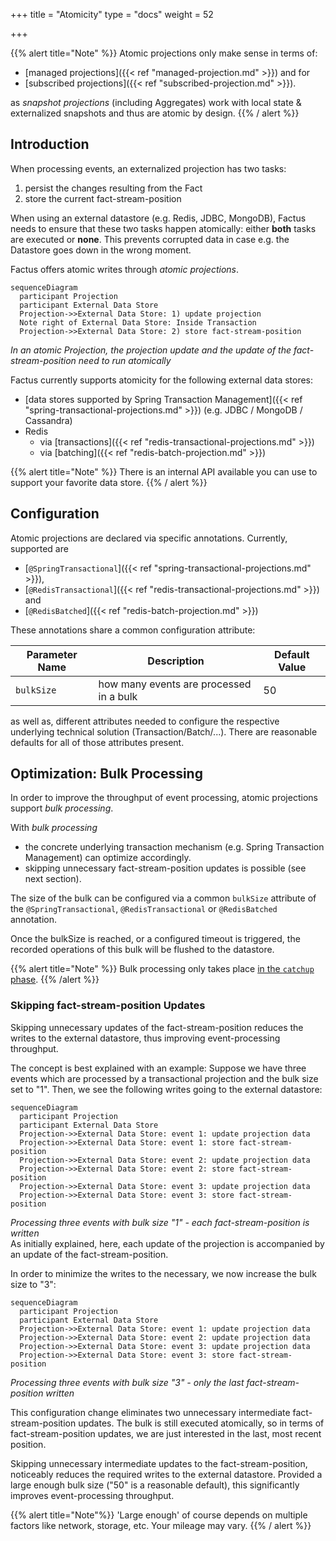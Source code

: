 +++
title = "Atomicity"
type = "docs"
weight = 52

+++

{{% alert title="Note" %}}
Atomic projections only make sense in terms of:

- [managed projections]({{< ref "managed-projection.md" >}}) and for
- [subscribed projections]({{< ref "subscribed-projection.md" >}}).

as _snapshot projections_ (including Aggregates) work with local state & externalized snapshots and thus are atomic by design.
{{% / alert %}}

## Introduction

When processing events, an externalized projection has two tasks:

1. persist the changes resulting from the Fact
2. store the current fact-stream-position

When using an external datastore (e.g. Redis, JDBC, MongoDB), Factus needs to ensure that these two tasks happen atomically: either **both**
tasks are executed or **none**. This prevents corrupted data in case e.g. the Datastore goes down in the wrong moment.

Factus offers atomic writes through _atomic projections_.

```mermaid
sequenceDiagram
  participant Projection
  participant External Data Store
  Projection->>External Data Store: 1) update projection
  Note right of External Data Store: Inside Transaction
  Projection->>External Data Store: 2) store fact-stream-position
```

_In an atomic Projection, the projection update and the update of the fact-stream-position need to run atomically_

Factus currently supports atomicity for the following external data stores:

- [data stores supported by Spring Transaction Management]({{< ref "spring-transactional-projections.md" >}}) (e.g. JDBC / MongoDB / Cassandra)
- Redis
  - via [transactions]({{< ref "redis-transactional-projections.md" >}})
  - via [batching]({{< ref "redis-batch-projection.md" >}})

{{% alert title="Note" %}} There is an internal API available you can use to support your favorite data store. {{% / alert %}}

## Configuration

Atomic projections are declared via specific annotations. Currently, supported are

- [`@SpringTransactional`]({{< ref "spring-transactional-projections.md" >}}),
- [`@RedisTransactional`]({{< ref "redis-transactional-projections.md" >}}) and
- [`@RedisBatched`]({{< ref "redis-batch-projection.md" >}})

These annotations share a common configuration attribute:

| Parameter Name | Description                             | Default Value |
| -------------- | --------------------------------------- | ------------- |
| `bulkSize`     | how many events are processed in a bulk | 50            |

as well as, different attributes needed to configure the respective underlying technical solution (Transaction/Batch/...).
There are reasonable defaults for all of those attributes present.

## Optimization: Bulk Processing

In order to improve the throughput of event processing, atomic projections support _bulk processing_.

With _bulk processing_

- the concrete underlying transaction mechanism (e.g. Spring Transaction Management) can optimize accordingly.
- skipping unnecessary fact-stream-position updates is possible (see next section).

The size of the bulk can be configured via a common `bulkSize` attribute of
the `@SpringTransactional`, `@RedisTransactional` or `@RedisBatched` annotation.

Once the bulkSize is reached, or a configured timeout is triggered, the recorded operations of this bulk will be flushed to the datastore.

{{% alert title="Note" %}} Bulk processing only takes place [in the `catchup` phase](/concept). {{% /alert %}}

### Skipping fact-stream-position Updates

Skipping unnecessary updates of the fact-stream-position reduces the writes to the external datastore,
thus improving event-processing throughput.

The concept is best explained with an example: Suppose we have three events which are processed by a transactional projection and the bulk size set to "1".
Then, we see the following writes going to the external datastore:

```mermaid
sequenceDiagram
  participant Projection
  participant External Data Store
  Projection->>External Data Store: event 1: update projection data
  Projection->>External Data Store: event 1: store fact-stream-position
  Projection->>External Data Store: event 2: update projection data
  Projection->>External Data Store: event 2: store fact-stream-position
  Projection->>External Data Store: event 3: update projection data
  Projection->>External Data Store: event 3: store fact-stream-position
```

_Processing three events with bulk size "1" - each fact-stream-position is written_  
As initially explained, here, each update of the projection is accompanied by an update of the fact-stream-position.

In order to minimize the writes to the necessary, we now increase the bulk size to "3":

```mermaid
sequenceDiagram
  participant Projection
  participant External Data Store
  Projection->>External Data Store: event 1: update projection data
  Projection->>External Data Store: event 2: update projection data
  Projection->>External Data Store: event 3: update projection data
  Projection->>External Data Store: event 3: store fact-stream-position
```

_Processing three events with bulk size "3" - only the last fact-stream-position written_

This configuration change eliminates two unnecessary intermediate fact-stream-position updates.
The bulk is still executed atomically, so in terms of fact-stream-position updates, we are just interested
in the last, most recent position.

Skipping unnecessary intermediate updates to the fact-stream-position, noticeably reduces
the required writes to the external datastore. Provided a large enough bulk size ("50" is a reasonable default),
this significantly improves event-processing throughput.

{{% alert title="Note"%}} 'Large enough' of course depends on multiple factors like network, storage, etc.
Your mileage may vary. {{% / alert %}}
